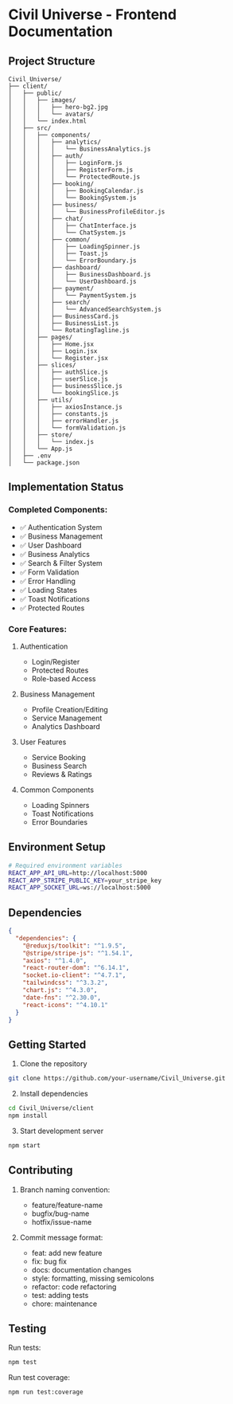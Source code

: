 # Civil Universe - Frontend Documentation

## Project Structure
```
Civil_Universe/
├── client/
│   ├── public/
│   │   ├── images/
│   │   │   ├── hero-bg2.jpg
│   │   │   └── avatars/
│   │   └── index.html
│   ├── src/
│   │   ├── components/
│   │   │   ├── analytics/
│   │   │   │   └── BusinessAnalytics.js
│   │   │   ├── auth/
│   │   │   │   ├── LoginForm.js
│   │   │   │   ├── RegisterForm.js
│   │   │   │   └── ProtectedRoute.js
│   │   │   ├── booking/
│   │   │   │   ├── BookingCalendar.js
│   │   │   │   └── BookingSystem.js
│   │   │   ├── business/
│   │   │   │   └── BusinessProfileEditor.js
│   │   │   ├── chat/
│   │   │   │   ├── ChatInterface.js
│   │   │   │   └── ChatSystem.js
│   │   │   ├── common/
│   │   │   │   ├── LoadingSpinner.js
│   │   │   │   ├── Toast.js
│   │   │   │   └── ErrorBoundary.js
│   │   │   ├── dashboard/
│   │   │   │   ├── BusinessDashboard.js
│   │   │   │   └── UserDashboard.js
│   │   │   ├── payment/
│   │   │   │   └── PaymentSystem.js
│   │   │   ├── search/
│   │   │   │   └── AdvancedSearchSystem.js
│   │   │   ├── BusinessCard.js
│   │   │   ├── BusinessList.js
│   │   │   └── RotatingTagline.js
│   │   ├── pages/
│   │   │   ├── Home.jsx
│   │   │   ├── Login.jsx
│   │   │   └── Register.jsx
│   │   ├── slices/
│   │   │   ├── authSlice.js
│   │   │   ├── userSlice.js
│   │   │   ├── businessSlice.js
│   │   │   └── bookingSlice.js
│   │   ├── utils/
│   │   │   ├── axiosInstance.js
│   │   │   ├── constants.js
│   │   │   ├── errorHandler.js
│   │   │   └── formValidation.js
│   │   ├── store/
│   │   │   └── index.js
│   │   └── App.js
│   ├── .env
│   └── package.json
```

## Implementation Status

### Completed Components:
- ✅ Authentication System
- ✅ Business Management
- ✅ User Dashboard
- ✅ Business Analytics
- ✅ Search & Filter System
- ✅ Form Validation
- ✅ Error Handling
- ✅ Loading States
- ✅ Toast Notifications
- ✅ Protected Routes

### Core Features:
1. Authentication
   - Login/Register
   - Protected Routes
   - Role-based Access

2. Business Management
   - Profile Creation/Editing
   - Service Management
   - Analytics Dashboard

3. User Features
   - Service Booking
   - Business Search
   - Reviews & Ratings

4. Common Components
   - Loading Spinners
   - Toast Notifications
   - Error Boundaries

## Environment Setup

```bash
# Required environment variables
REACT_APP_API_URL=http://localhost:5000
REACT_APP_STRIPE_PUBLIC_KEY=your_stripe_key
REACT_APP_SOCKET_URL=ws://localhost:5000
```

## Dependencies
```json
{
  "dependencies": {
    "@reduxjs/toolkit": "^1.9.5",
    "@stripe/stripe-js": "^1.54.1",
    "axios": "^1.4.0",
    "react-router-dom": "^6.14.1",
    "socket.io-client": "^4.7.1",
    "tailwindcss": "^3.3.2",
    "chart.js": "^4.3.0",
    "date-fns": "^2.30.0",
    "react-icons": "^4.10.1"
  }
}
```

## Getting Started

1. Clone the repository
```bash
git clone https://github.com/your-username/Civil_Universe.git
```

2. Install dependencies
```bash
cd Civil_Universe/client
npm install
```

3. Start development server
```bash
npm start
```

## Contributing

1. Branch naming convention:
   - feature/feature-name
   - bugfix/bug-name
   - hotfix/issue-name

2. Commit message format:
   - feat: add new feature
   - fix: bug fix
   - docs: documentation changes
   - style: formatting, missing semicolons
   - refactor: code refactoring
   - test: adding tests
   - chore: maintenance

## Testing

Run tests:
```bash
npm test
```

Run test coverage:
```bash
npm run test:coverage
```
